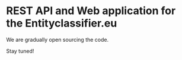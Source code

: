 # REST API and Web application for the Entityclassifier.eu

We are gradually open sourcing the code.

Stay tuned!
